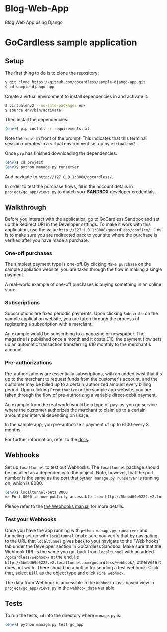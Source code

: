 # Blog-Web-App
Blog Web App using Django
# GoCardless sample application

## Setup

The first thing to do is to clone the repository:

```sh
$ git clone https://github.com/gocardless/sample-django-app.git
$ cd sample-django-app
```

Create a virtual environment to install dependencies in and activate it:

```sh
$ virtualenv2 --no-site-packages env
$ source env/bin/activate
```

Then install the dependencies:

```sh
(env)$ pip install -r requirements.txt
```
Note the `(env)` in front of the prompt. This indicates that this terminal
session operates in a virtual environment set up by `virtualenv2`.

Once `pip` has finished downloading the dependencies:
```sh
(env)$ cd project
(env)$ python manage.py runserver
```
And navigate to `http://127.0.0.1:8000/gocardless/`.

In order to test the purchase flows, fill in the account details in
`project/gc_app/views.py` to match your **SANDBOX** developer credentials.

## Walkthrough

Before you interact with the application, go to GoCardless Sandbox and set up
the Redirect URI in the Developer settings. To make it work with this
application, use the value `http://127.0.0.1:8000/gocardless/confirm/`. This is to
make sure you are redirected back to your site where the purchase is verified
after you have made a purchase.

### One-off purchases

The simplest payment type is one-off. By clicking `Make purchase` on the sample
appliation website, you are taken through the flow in making a single payment.

A real-world example of one-off purchases is buying something in an online store.

### Subscriptions

Subscriptions are fixed periodic payments. Upon clicking `Subscribe` on the sample
application website, you are taken through the process of registering a subscription
with a merchant.

An example would be subscribing to a magazine or newspaper. The magazine is
published once a month and it costs £10, the payment flow sets up an automatic
transaction transferring £10 monthly to the merchant's account.

### Pre-authorizations

Pre-authorizations are essentially subscriptions, with an added twist that it's
up to the merchant to request funds from the customer's account, and the
customer may be billed up to a certain, authorized amount every billing
period. Upon clicking `Preauthorize` on the sample app website, you are taken
through the flow of pre-authorizing a variable direct-debit payment.

An example from the real world would be a type of pay-as-you go service where
the customer authorizes the merchant to claim up to a certain amount per interval
depending on usage.

In the sample app, you pre-authorize a payment of up to £100 every 3 months.

For further information, refer to the [docs](https://sandbox.gocardless.com/docs/connect_guide#payment-types).

## Webhooks

Set up `localtunnel` to test out Webhooks. The `localtunnel` package should be
installed as a dependency to the project.
Note, however, that the port number is the same as the port that `python manage.py runserver` is
running on, which is 8000.
```sh
(env)$ localtunnel-beta 8000
=> Port 8000 is now publicly accessible from http://5bebd69e5222.v2.localtunnel.com ...
```
Please refer to the [the Webhooks manual](https://sandbox.gocardless.com/docs/python/merchant_tutorial_webhook#receiving-webhooks) for more details.

### Test your Webhooks
Once you have the app running with `python manage.py runserver` and tunneling
set up with `localtunnel` (make sure you verify that by navigating to the URL
that `localtunnel` gives back to you) navigate to the "Web hooks" tab under the
Developer section in GoCardless Sandbox. Make sure that the Webhook URL is the
same you got back from `localtunnel` with an added `/gocardless/webhook/` at the
end, i.e `http://5bebd69e5222.v2.localtunnel.com/gocardless/webhook/`,
otherwise it does not work.  There should be a button for sending a test
webhook. Click that, select `Bill` as the object type and click `Fire webhook`.

The data from Webhook is accessible in the `Webhook` class-based view in
`project/gc_app/views.py` in the `webhook_data` variable.

## Tests

To run the tests, `cd` into the directory where `manage.py` is:
```sh
(env)$ python manage.py test gc_app
```
